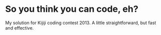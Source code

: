 So you think you can code, eh?
==============================

My solution for Kijiji coding contest 2013. A little straightforward, but fast and effective.
